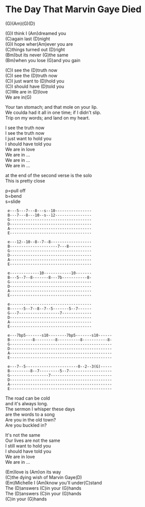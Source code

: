 # The Day That Marvin Gaye Died

(G)(Am)(G)(D)  
  
(G)I think I (Am)dreamed you  
(C)again last (D)night  
(G)I hope wher(Am)ever you are  
(C)things turned out (D)right  
(Bm)but its never (G)the same  
(Bm)when you lose (G)and you gain  
  
(C)I see the (D)truth now  
(C)I see the (D)truth now  
(C)I just want to (D)hold you  
(C)I should have (D)told you  
(C)We are in (D)love  
We are in(G)  
  
Your tan stomach; and that mole on your lip.  
We coulda had it all in one time; if I didn't slip.  
Trip on my words; and land on my heart.  
  
I see the truth now  
I see the truth now  
I just want to hold you  
I should have told you  
We are in love  
We are in ...  
We are in ...  
We are in ...  
  
at the end of the second verse is the solo  
This is pretty close  
  
p=pull off  
b=bend  
s=slide  

``` 
 e---5---7---8---s--10----------------
 B---7---8---10--s--12----------------
 G------------------------------------
 D------------------------------------
 A------------------------------------
 E------------------------------------
 
 e---12--10--8--7--8------------------
 B---------------------7---8----------
 G------------------------------------
 D------------------------------------
 A------------------------------------
 E------------------------------------
 
 e-------------10------------10-------
 B---5--7--8-------8---7b-----------8-
 G------------------------------------
 D------------------------------------
 A------------------------------------
 E------------------------------------
 
 e------------------------------------
 B------5--7--8--7--5-------5--7------
 G---7------------------7-------------
 D------------------------------------
 A------------------------------------
 E------------------------------------
 
 e---7bp5-------s10--------7bp5-------s10------
 B----------8---------8----------8-----------8-
 G---------------------------------------------
 D---------------------------------------------
 A---------------------------------------------
 E---------------------------------------------
 
 e---7--5-----------------------0--2--3(G)-----
 B---------8--7---------5--7-------------------
 G-----------------7---------------------------
 D---------------------------------------------
 A---------------------------------------------
 E---------------------------------------------
```

  
The road can be cold  
and it's always long.  
The sermon I whisper these days  
are the words to a song  
Are you in the old town?  
Are you buckled in?  
  
It's not the same  
Our lives are not the same  
I still want to hold you  
I should have told you  
We are in love  
We are in ...  
  
(Em)love is (Am)on its way  
(C)the dying wish of Marvin Gaye(D)  
(Em)Michelle I (Am)know you'll under(C)stand  
The (D)answers (C)in your (G)hands  
The (D)answers (C)in your (G)hands  
(C)in your (G)hands
